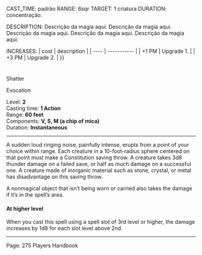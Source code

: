 
CAST_TIME: padrão
RANGE: 6sqr
TARGET: 1 criatura
DURATION: concentração.

DESCRIPTION:
Descrição da magia aqui. Descrição da magia aqui. Descrição da magia aqui. Descrição da magia aqui. Descrição da magia aqui.

INCREASES:
| cost | description |
| ---- | ----------- |
| +1 PM | Upgrade 1. |
| +3 PM | Upgrade 2. |
}}

#

Shatter

Evocation

Level: **2**  
Casting time: **1 Action**  
Range: **60 feet**  
Components: **V, S, M (a chip of mica)**  
Duration: **Instantaneous**

---

A sudden loud ringing noise, painfully intense, erupts from a point of your choice within range. Each creature in a 10-foot-radius sphere centered on that point must make a Constitution saving throw. A creature takes 3d8 thunder damage on a failed save, or half as much damage on a successful one. A creature made of inorganic material such as stone, crystal, or metal has disadvantage on this saving throw.

A nonmagical object that isn’t being worn or carried also takes the damage if it’s in the spell’s area.

#### At higher level

When you cast this spell using a spell slot of 3rd level or higher, the damage increases by 1d8 for each slot level above 2nd.

---

Page: 275 Players Handbook
